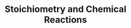 ---
layout: guide
title: "Stoichiometry and Chemical Reactions"
category: "Chemistry"
link: "https://docs.google.com/document/d/e/2PACX-1vRU4G1MbfXrGLozHuD3Y62607Fd5ZCuPb62p4UhechJWwJtuFltdrdWnH2TwIjJ7DBWoNuBS49aHVdF/pub?embedded=true"
description: "Predicting whether reactions will occur with an activity series, stoichiometry, limiting/excess reactant."
---